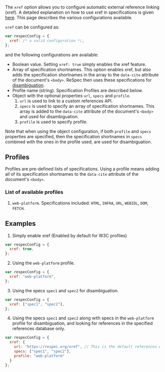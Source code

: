 The `xref` option allows you to configure automatic external reference linking (xref). A detailed explanation on how to use xref in specifications is given [here](Auto-linking-external-references). This page describes the various configurations available.  

`xref` can be configured as:
``` js
var respecConfig = {
  xref: /* a valid configuration */,
};
```
and the following configurations are available:

* Boolean value. Setting `xref: true` simply enables the xref feature.
* Array of specification shortnames. This option enables xref, but also adds the specification shortnames in the array to the `data-cite` attribute of the document's `<body>`. ReSpec then uses these specifications for [disambiguation](https://github.com/w3c/respec/wiki/Auto-linking-external-references#handling-ambiguity).
* Profile name (string). Specification Profiles are described below.
* Object with the optional properties `url`, `specs` and `profile`. 
  1. `url` is used to link to a custom references API. 
  2. `specs` is used to specify an array of specification shortnames. This array is added to the `data-cite` attribute of the document's `<body>` and used for disambiguation.
  3. `profile` is used to specify profile. 

Note that when using the object configuration, if both `profile` and `specs` properties are specified, then the specification shortnames in `specs` combined with the ones in the profile used, are used for disambiguation.

## Profiles

Profiles are pre-defined lists of specifications. Using a profile means adding all of its specification shortnames to the `data-cite` attribute of the document's `<body>`. 
### List of available profiles
1. `web-platform`. Specifications included: `HTML`, `INFRA`, `URL`, `WEBIDL`, `DOM`, `FETCH`.

## Examples
1. Simply enable xref (Enabled by default for W3C profiles)
``` js
var respecConfig = {
  xref: true,
};
```
2. Using the `web-platform` profile. 

``` js
var respecConfig = {
  xref: "web-platform",
};
```

3. Using the specs `spec1` and `spec2` for disambiguation.
``` js
var respecConfig = {
  xref: ["spec1", "spec2"],
};
```

4. Using the specs `spec1` and `spec2` along with specs in the `web-platform` profile for disambiguation, and looking for references in the specified references database only.

``` js
var respecConfig = {
  xref: {
    url: "https://respec.org/xref", // This is the default references API.
    specs: ["spec1", "spec2"],
    profile: "web-platform"
  }
};
```